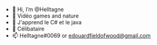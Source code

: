 - 👋 Hi, I’m @Helltagne
- 👀 Vidéo games and nature
- 🌱 J'apprend le C# et le java
- 💞️ Célibataire
- 📫 Helltagne#0069 or edouardfieldofwood@gmail.com

<!---
Helltagne/Helltagne is a ✨ special ✨ repository because its `README.md` (this file) appears on your GitHub profile.
You can click the Preview link to take a look at your changes.
--->
